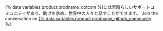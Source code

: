 {% data variables.product.prodname_dotcom %}には素晴らしいサポートコミュニティがあり、助けを求め、世界中の人々と話すことができます。 Join the conversation on [{% data variables.product.prodname_github_community %}](https://github.com/orgs/community/discussions).
